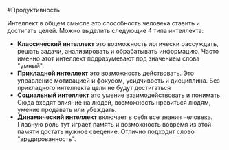 #Продуктивность 

Интеллект в общем смысле это способность человека ставить и достигать целей. Можно выделить следующие 4 типа интеллекта:
- **Классический интеллект** это возможность логически рассуждать, решать задачи, анализировать и обрабатывать информацию. Часто именно этот интеллект подразумевают под значением слова "умный".
- **Прикладной интеллект** это возможность действовать. Это управление мотивацией и фокусом, усидчивость и дисциплина. Без прикладного интеллекта цели не будут достигаться
- **Социальный интеллект** это умение взаимодействовать и понимать. Сюда входят влияние на людей, возможность нравиться людям, умение продавать или убеждать.
- **Динамический интеллект** включает в себя все знания человека. Главную роль тут играет память и возможность вовремя из этой памяти достать нужное сведение. Отлично подходит слово "эрудированность".